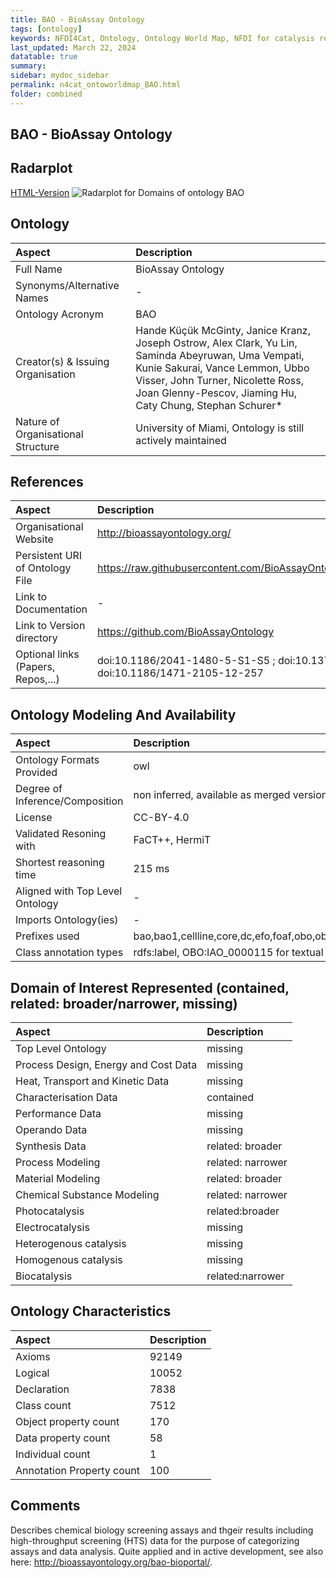 ```yaml
---
title: BAO - BioAssay Ontology
tags: [ontology]
keywords: NFDI4Cat, Ontology, Ontology World Map, NFDI for catalysis related research, semantic web
last_updated: March 22, 2024
datatable: true
summary:
sidebar: mydoc_sidebar
permalink: n4cat_ontoworldmap_BAO.html
folder: combined
---
```

## BAO - BioAssay Ontology


 ## Radarplot 

 [HTML-Version](../radarplots/Radarplot_BAO.html) ![Radarplot for Domains of ontology BAO](../radarplots/Radarplot_BAO.svg) 
## Ontology

|Aspect |Description| 
 |:---|:---|
| Full Name | BioAssay Ontology |
| Synonyms/Alternative Names | - |
| Ontology Acronym | BAO |
| Creator(s) & Issuing Organisation | Hande Küçük McGinty, Janice Kranz, Joseph Ostrow, Alex Clark, Yu Lin, Saminda Abeyruwan, Uma Vempati, Kunie Sakurai, Vance Lemmon, Ubbo Visser, John Turner, Nicolette Ross, Joan Glenny-Pescov, Jiaming Hu, Caty Chung, Stephan Schurer* |
| Nature of Organisational Structure | University of Miami, Ontology is still actively maintained |

## References

|Aspect |Description| 
 |:---|:---|
| Organisational Website | http://bioassayontology.org/ |
| Persistent URI of Ontology File | https://raw.githubusercontent.com/BioAssayOntology/BAO/master/bao_complete_merged.owl |
| Link to Documentation | - |
| Link to Version directory | https://github.com/BioAssayOntology |
| Optional links (Papers, Repos,...) | doi:10.1186/2041-1480-5-S1-S5 ; doi:10.1371/journal.pone.0049198  ; doi:10.1186/1471-2105-12-257 |

## Ontology Modeling And Availability

|Aspect |Description| 
 |:---|:---|
| Ontology Formats Provided | owl |
| Degree of Inference/Composition | non inferred, available as merged version |
| License | CC-BY-4.0 |
| Validated Resoning with | FaCT++, HermiT |
| Shortest reasoning time | 215 ms |
| Aligned with Top Level Ontology | - |
| Imports Ontology(ies) | - |
| Prefixes used | bao,bao1,cellline,core,dc,efo,foaf,obo,oboInOwl,owl,protege,rdf,rdfs,skos,xml,xsd |
| Class annotation types | rdfs:label, OBO:IAO_0000115 for textual definitions |

## Domain of Interest Represented (contained, related: broader/narrower, missing)

|Aspect |Description| 
 |:---|:---|
| Top Level Ontology | missing |
| Process Design, Energy and Cost Data | missing |
| Heat, Transport and Kinetic Data | missing |
| Characterisation Data | contained |
| Performance Data | missing |
| Operando Data | missing |
| Synthesis Data | related: broader |
| Process Modeling | related: narrower |
| Material Modeling | related: broader |
| Chemical Substance Modeling | related: narrower |
| Photocatalysis | related:broader |
| Electrocatalysis | missing |
| Heterogenous catalysis | missing |
| Homogenous catalysis | missing |
| Biocatalysis | related:narrower |

## Ontology Characteristics

|Aspect |Description| 
 |:---|:---|
| Axioms | 92149 |
| Logical | 10052 |
| Declaration | 7838 |
| Class count | 7512 |
| Object property count | 170 |
| Data property count | 58 |
| Individual count | 1 |
| Annotation Property count | 100 |

## Comments

Describes chemical biology screening assays and thgeir results including high-throughput screening (HTS) data for the purpose of categorizing assays and data analysis.
Quite applied and in active development, see also here: http://bioassayontology.org/bao-bioportal/. 
